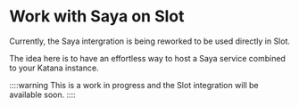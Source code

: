 # Work with Saya on Slot

Currently, the Saya intergration is being reworked to be used directly in Slot.

The idea here is to have an effortless way to host a Saya service combined to your Katana instance.

::::warning
This is a work in progress and the Slot integration will be available soon.
::::

